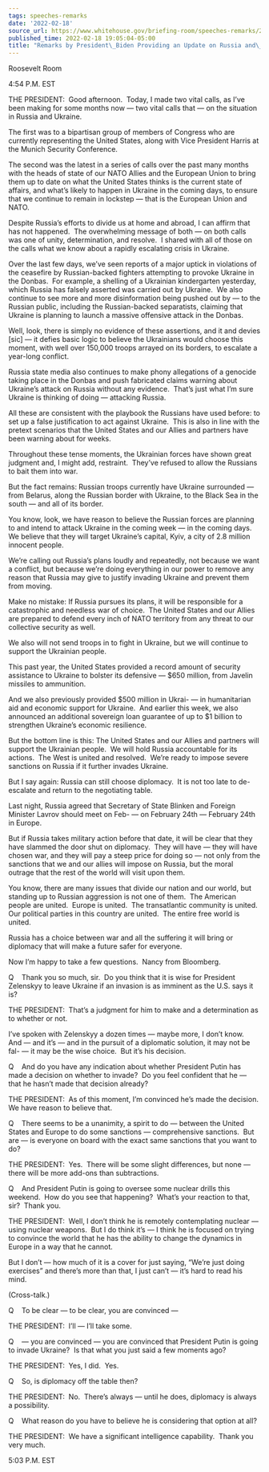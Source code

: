 ```yaml
---
tags: speeches-remarks
date: '2022-02-18'
source_url: https://www.whitehouse.gov/briefing-room/speeches-remarks/2022/02/18/remarks-by-president-biden-providing-an-update-on-russia-and-ukraine-2/
published_time: 2022-02-18 19:05:04-05:00
title: "Remarks by President\_Biden Providing an Update on Russia and\_Ukraine"
---
```

 
Roosevelt Room

4:54 P.M. EST

THE PRESIDENT:  Good afternoon.  Today, I made two vital calls, as I’ve
been making for some months now — two vital calls that — on the
situation in Russia and Ukraine. 

The first was to a bipartisan group of members of Congress who are
currently representing the United States, along with Vice President
Harris at the Munich Security Conference. 

The second was the latest in a series of calls over the past many months
with the heads of state of our NATO Allies and the European Union to
bring them up to date on what the United States thinks is the current
state of affairs, and what’s likely to happen in Ukraine in the coming
days, to ensure that we continue to remain in lockstep — that is the
European Union and NATO.

Despite Russia’s efforts to divide us at home and abroad, I can affirm
that has not happened.  The overwhelming message of both — on both calls
was one of unity, determination, and resolve.  I shared with all of
those on the calls what we know about a rapidly escalating crisis in
Ukraine.

Over the last few days, we’ve seen reports of a major uptick in
violations of the ceasefire by Russian-backed fighters attempting to
provoke Ukraine in the Donbas.  For example, a shelling of a Ukrainian
kindergarten yesterday, which Russia has falsely asserted was carried
out by Ukraine.  We also continue to see more and more disinformation
being pushed out by — to the Russian public, including the
Russian-backed separatists, claiming that Ukraine is planning to launch
a massive offensive attack in the Donbas.

Well, look, there is simply no evidence of these assertions, and it and
devies \[sic\] — it defies basic logic to believe the Ukrainians would
choose this moment, with well over 150,000 troops arrayed on its
borders, to escalate a year-long conflict.

Russia state media also continues to make phony allegations of a
genocide taking place in the Donbas and push fabricated claims warning
about Ukraine’s attack on Russia without any evidence.  That’s just what
I’m sure Ukraine is thinking of doing — attacking Russia.

All these are consistent with the playbook the Russians have used
before: to set up a false justification to act against Ukraine.  This is
also in line with the pretext scenarios that the United States and our
Allies and partners have been warning about for weeks.

Throughout these tense moments, the Ukrainian forces have shown great
judgment and, I might add, restraint.  They’ve refused to allow the
Russians to bait them into war. 

But the fact remains: Russian troops currently have Ukraine surrounded —
from Belarus, along the Russian border with Ukraine, to the Black Sea in
the south — and all of its border.

You know, look, we have reason to believe the Russian forces are
planning to and intend to attack Ukraine in the coming week — in the
coming days.  We believe that they will target Ukraine’s capital, Kyiv,
a city of 2.8 million innocent people. 

We’re calling out Russia’s plans loudly and repeatedly, not because we
want a conflict, but because we’re doing everything in our power to
remove any reason that Russia may give to justify invading Ukraine and
prevent them from moving.

Make no mistake: If Russia pursues its plans, it will be responsible for
a catastrophic and needless war of choice.  The United States and our
Allies are prepared to defend every inch of NATO territory from any
threat to our collective security as well.

We also will not send troops in to fight in Ukraine, but we will
continue to support the Ukrainian people. 

This past year, the United States provided a record amount of security
assistance to Ukraine to bolster its defensive — $650 million, from
Javelin missiles to ammunition.

And we also previously provided $500 million in Ukrai- — in humanitarian
aid and economic support for Ukraine.  And earlier this week, we also
announced an additional sovereign loan guarantee of up to $1 billion to
strengthen Ukraine’s economic resilience.

But the bottom line is this: The United States and our Allies and
partners will support the Ukrainian people.  We will hold Russia
accountable for its actions.  The West is united and resolved.  We’re
ready to impose severe sanctions on Russia if it further invades
Ukraine.

But I say again: Russia can still choose diplomacy.  It is not too late
to de-escalate and return to the negotiating table.

Last night, Russia agreed that Secretary of State Blinken and Foreign
Minister Lavrov should meet on Feb- — on February 24th — February 24th
in Europe.

But if Russia takes military action before that date, it will be clear
that they have slammed the door shut on diplomacy.  They will have —
they will have chosen war, and they will pay a steep price for doing so
— not only from the sanctions that we and our allies will impose on
Russia, but the moral outrage that the rest of the world will visit upon
them. 

You know, there are many issues that divide our nation and our world,
but standing up to Russian aggression is not one of them.  The American
people are united.  Europe is united.  The transatlantic community is
united.  Our political parties in this country are united.  The entire
free world is united.

Russia has a choice between war and all the suffering it will bring or
diplomacy that will make a future safer for everyone.

Now I’m happy to take a few questions.  Nancy from Bloomberg. 

Q    Thank you so much, sir.  Do you think that it is wise for President
Zelenskyy to leave Ukraine if an invasion is as imminent as the U.S.
says it is?

THE PRESIDENT:  That’s a judgment for him to make and a determination as
to whether or not.

I’ve spoken with Zelenskyy a dozen times — maybe more, I don’t know. 
And — and it’s — and in the pursuit of a diplomatic solution, it may not
be fal- — it may be the wise choice.  But it’s his decision.

Q    And do you have any indication about whether President Putin has
made a decision on whether to invade?  Do you feel confident that he —
that he hasn’t made that decision already?

THE PRESIDENT:  As of this moment, I’m convinced he’s made the
decision.  We have reason to believe that.

Q    There seems to be a unanimity, a spirit to do — between the United
States and Europe to do some sanctions — comprehensive sanctions.  But
are — is everyone on board with the exact same sanctions that you want
to do?

THE PRESIDENT:  Yes.  There will be some slight differences, but none —
there will be more add-ons than subtractions.

Q    And President Putin is going to oversee some nuclear drills this
weekend.  How do you see that happening?  What’s your reaction to that,
sir?  Thank you.

THE PRESIDENT:  Well, I don’t think he is remotely contemplating nuclear
— using nuclear weapons.  But I do think it’s — I think he is focused on
trying to convince the world that he has the ability to change the
dynamics in Europe in a way that he cannot. 

But I don’t — how much of it is a cover for just saying, “We’re just
doing exercises” and there’s more than that, I just can’t — it’s hard to
read his mind.

(Cross-talk.)

Q    To be clear — to be clear, you are convinced —

THE PRESIDENT:  I’ll — I’ll take some.

Q    — you are convinced — you are convinced that President Putin is
going to invade Ukraine?  Is that what you just said a few moments ago?

THE PRESIDENT:  Yes, I did.  Yes. 

Q    So, is diplomacy off the table then?

THE PRESIDENT:  No.  There’s always — until he does, diplomacy is always
a possibility. 

Q    What reason do you have to believe he is considering that option at
all?

THE PRESIDENT:  We have a significant intelligence capability.  Thank
you very much. 

5:03 P.M. EST
